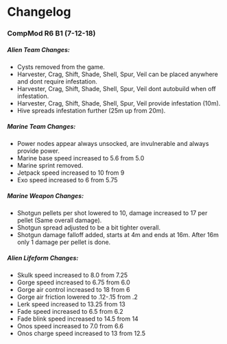 # Changelog

### CompMod R6 B1 (7-12-18)

##### Alien Team Changes:
- Cysts removed from the game.
- Harvester, Crag, Shift, Shade, Shell, Spur, Veil can be placed anywhere and dont require infestation.
- Harvester, Crag, Shift, Shade, Shell, Spur, Veil dont autobuild when off infestation.
- Harvester, Crag, Shift, Shade, Shell, Spur, Veil provide infestation (10m).
- Hive spreads infestation further (25m up from 20m).

##### Marine Team Changes:
- Power nodes appear always unsocked, are invulnerable and always provide power.
- Marine base speed increased to 5.6 from 5.0
- Marine sprint removed.
- Jetpack speed increased to 10 from 9
- Exo speed increased to 6 from 5.75

##### Marine Weapon Changes:
- Shotgun pellets per shot lowered to 10, damage increased to 17 per pellet (Same overall damage).
- Shotgun spread adjusted to be a bit tighter overall.
- Shotgun damage falloff added, starts at 4m and ends at 16m.  After 16m only 1 damage per pellet is done.

##### Alien Lifeform Changes:
- Skulk speed increased to 8.0 from 7.25
- Gorge speed increased to 6.75 from 6.0
- Gorge air control increased to 18 from 6
- Gorge air friction lowered to .12-.15 from .2
- Lerk speed increased to 13.25 from 13
- Fade speed increased to 6.5 from 6.2
- Fade blink speed increased to 14.5 from 14
- Onos speed increased to 7.0 from 6.6
- Onos charge speed increased to 13 from 12.5